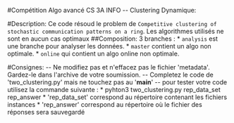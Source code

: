 #Compétition Algo avancé CS 3A INFO -- Clustering Dynamique:

#Description:
Ce code résoud le problem de `Competitive clustering of stochastic communication patterns on a ring`. Les algorithmes utilisés ne sont en aucun cas optimaux
##Composition:
3 branches :
	* `analysis` est une branche pour analyser les données.
	* `master` contient un algo non optimale.
	* `online` qui contient un algo online non optimale.

#Consignes:
-- Ne modifiez pas et n'effacez pas le fichier 'metadata'. Gardez-le dans l'archive de votre soumission.
-- Completez le code de 'two_clustering.py' mais ne touchez pas au '__main__'
-- pour tester votre code utilisez la commande suivante : 
       * pyhton3 two_clustering.py rep_data_set rep_answer
       * 'rep_data_set' correspond au répertoire contenant les fichiers instances
       * 'rep_answer' correspond au répertoire où le fichier des réponses sera sauvegardé




